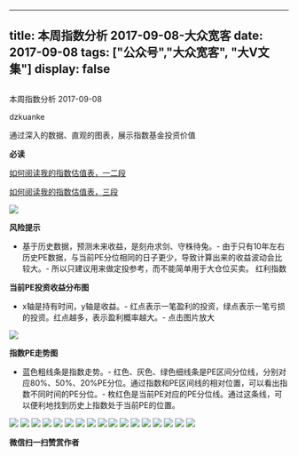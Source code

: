 
---
title:   本周指数分析 2017-09-08-大众宽客
date: 2017-09-08
tags: ["公众号","大众宽客", "大V文集"]
display: false
---


## 



本周指数分析 2017-09-08




dzkuanke




通过深入的数据、直观的图表，展示指数基金投资价值


**必读**

[如何阅读我的指数估值表，一二段](http://mp.weixin.qq.com/s?__biz=MzAwMTc1MDcwNw==&amp;mid=2648272034&amp;idx=1&amp;sn=12b1858af175753f5ccebc0bc6c4cb4f&amp;chksm=82f92f7eb58ea668f844f51102599d20bb8730f438010159de83e85a4a34df3d44d568a9feb2&amp;scene=21#wechat_redirect)

[如何阅读我的指数估值表，三段](http://mp.weixin.qq.com/s?__biz=MzAwMTc1MDcwNw==&amp;mid=2648272039&amp;idx=1&amp;sn=09c59d023c3ce227046966f260777cd5&amp;chksm=82f92f7bb58ea66dab5c428c2205bd4dda180360b643b28a357ab3e73a38d19303124242ad4d&amp;scene=21#wechat_redirect)

<img data-s="300,640" data-type="png" src="https://mmbiz.qpic.cn/mmbiz_png/PKw3FQPmhIhUHNmjJbxlIWqjZDyyD99byiau5fKyuzBFzBEUFUKicolHC5UGSFHjMYRbbwHKXdHHP50tk7zwrxpw/0?wx_fmt=png" class="" data-ratio="0.4821092278719397" data-w="1062"/>

**风险提示**
- 基于历史数据，预测未来收益，是刻舟求剑、守株待兔。- 由于只有10年左右历史PE数据，与当前PE分位相同的日子更少，导致计算出来的收益波动会比较大。- 所以只建议用来做定投参考，而不能简单用于大仓位买卖。
红利指数

**当前PE投资收益分布图**
- x轴是持有时间，y轴是收益。- 红点表示一笔盈利的投资，绿点表示一笔亏损的投资。红点越多，表示盈利概率越大。- 点击图片放大
<img data-s="300,640" data-type="png" src="https://mmbiz.qpic.cn/mmbiz_png/PKw3FQPmhIhUHNmjJbxlIWqjZDyyD99bS1ich3hibQ2Zdu4yMXUNa74YyTOFf3CqcwjicLOpic2JKf5S7NnC5y2dxQ/0?wx_fmt=png" style="" class="" data-ratio="0.6431852986217458" data-w="1306"/>

**指数PE走势图**
- 蓝色粗线条是指数走势。- 红色、灰色、绿色细线条是PE区间分位线，分别对应80%、50%、20%PE分位。通过指数和PE区间线的相对位置，可以看出指数不同时间的PE分位。- 枚红色是当前PE对应的PE分位线。通过这条线，可以便利地找到历史上指数处于当前PE的位置。
<img data-s="300,640" data-type="png" src="https://mmbiz.qpic.cn/mmbiz_png/PKw3FQPmhIhUHNmjJbxlIWqjZDyyD99bvjuvUeDeJSaFwibtLdibRbc9vZ9Gx6JBuM1u71huO3zZ15cSs1CGjyYw/0?wx_fmt=png" style="" class="" data-ratio="0.528118609406953" data-w="1956"/>

<img data-s="300,640" data-type="png" src="https://mmbiz.qpic.cn/mmbiz_png/PKw3FQPmhIhUHNmjJbxlIWqjZDyyD99bv44GvkhmIyIbL9hJA0PNuL1zZ2Sn8e0gLfW3ia0wCHRzibqe1jtAv8aA/0?wx_fmt=png" style="" class="" data-ratio="0.6431852986217458" data-w="1306"/>

<img data-s="300,640" data-type="png" src="https://mmbiz.qpic.cn/mmbiz_png/PKw3FQPmhIhUHNmjJbxlIWqjZDyyD99byFwhZrXeKqmzWQIs2MyM8ewgyV8596kR2dwicbHeyVQibZ2GWPoU1nQw/0?wx_fmt=png" style="" class="" data-ratio="0.528118609406953" data-w="1956"/>

<img data-s="300,640" data-type="png" src="https://mmbiz.qpic.cn/mmbiz_png/PKw3FQPmhIhUHNmjJbxlIWqjZDyyD99bdGHZdDTRSC7w3Gr8fBdRk79RUYorzL2nD52Gc6zUlynIwaiaLXbelIA/0?wx_fmt=png" style="" class="" data-ratio="0.6431852986217458" data-w="1306"/>

<img data-s="300,640" data-type="png" src="https://mmbiz.qpic.cn/mmbiz_png/PKw3FQPmhIhUHNmjJbxlIWqjZDyyD99bibY0AjibTmwfAvnsa2JVe7DMaz152FLybKzW8ISD3tOXrVc6wSD5TniaQ/0?wx_fmt=png" style="" class="" data-ratio="0.5240994419076611" data-w="1971"/>

<img data-s="300,640" data-type="png" src="https://mmbiz.qpic.cn/mmbiz_png/PKw3FQPmhIhUHNmjJbxlIWqjZDyyD99brDE95DOqAulj6aIqv3pFRiaNdZ0hL2xNWMbT9UqDa8IlEUQbUd60eTg/0?wx_fmt=png" style="" class="" data-ratio="0.6431852986217458" data-w="1306"/>

<img data-s="300,640" data-type="png" src="https://mmbiz.qpic.cn/mmbiz_png/PKw3FQPmhIhUHNmjJbxlIWqjZDyyD99bKQ7ia9pXl9icUZqXR4KHvOcINIZ10icYW4zwr9MrqlbFVibOltZw2zQqgA/0?wx_fmt=png" style="" class="" data-ratio="0.5246317927882174" data-w="1969"/>

<img data-s="300,640" data-type="png" src="https://mmbiz.qpic.cn/mmbiz_png/PKw3FQPmhIhUHNmjJbxlIWqjZDyyD99bjS1Z9Ouu48ZZiayBXWFLfFEQ1RAyUT0PlrrnDbEEiaM2cQsAkuMDaesg/0?wx_fmt=png" style="" class="" data-ratio="0.6431852986217458" data-w="1306"/>

<img data-s="300,640" data-type="png" src="https://mmbiz.qpic.cn/mmbiz_png/PKw3FQPmhIhUHNmjJbxlIWqjZDyyD99bMIzJUicsZke3jy4KlgHSpNuwjNQl5tOVOE4BzV31RBoe25bejL7m0CA/0?wx_fmt=png" style="" class="" data-ratio="0.528118609406953" data-w="1956"/>

<img data-s="300,640" data-type="png" src="https://mmbiz.qpic.cn/mmbiz_png/PKw3FQPmhIhUHNmjJbxlIWqjZDyyD99ba1DVDsGmx7e2KSicxeyDibvfhRO2t6v0pIL1al8c8OyHDdeib9SCC2oGQ/0?wx_fmt=png" style="" class="" data-ratio="0.6431852986217458" data-w="1306"/>

<img data-s="300,640" data-type="png" src="https://mmbiz.qpic.cn/mmbiz_png/PKw3FQPmhIhUHNmjJbxlIWqjZDyyD99b4tr7cWnO3hT7dz5aNzwUwPcicGaH8TcXvH03d0vaxRBGQiaqeJ1e9ibkw/0?wx_fmt=png" style="" class="" data-ratio="0.5246317927882174" data-w="1969"/>

<img data-s="300,640" data-type="png" src="https://mmbiz.qpic.cn/mmbiz_png/PKw3FQPmhIhUHNmjJbxlIWqjZDyyD99bsJLSzzfjyjZqjEDkzrqdIq1ibVsm1ia5KppGiaHSpLlpzB8lhPhKFpwTQ/0?wx_fmt=png" style="" class="" data-ratio="0.6431852986217458" data-w="1306"/>

<img data-s="300,640" data-type="png" src="https://mmbiz.qpic.cn/mmbiz_png/PKw3FQPmhIhUHNmjJbxlIWqjZDyyD99bO8nrE0OCwvNeicichl5tTDsH76Ssd1TZBl01KH491NYXym1nUuHdWmqw/0?wx_fmt=png" style="" class="" data-ratio="0.528118609406953" data-w="1956"/>

<img data-s="300,640" data-type="png" src="https://mmbiz.qpic.cn/mmbiz_png/PKw3FQPmhIhUHNmjJbxlIWqjZDyyD99bO1HYYDe0ViaBf8fxoeQrFiclIY0ImZotM5DAhhWFN0gw62F8XSPoMicicQ/0?wx_fmt=png" style="" class="" data-ratio="0.6431852986217458" data-w="1306"/>

<img data-s="300,640" data-type="png" src="https://mmbiz.qpic.cn/mmbiz_png/PKw3FQPmhIhUHNmjJbxlIWqjZDyyD99bniackanWelcT5OBicawfKMEM8UoEuUXBd6WllnLYtyFjZ9wv8iaicLnia4g/0?wx_fmt=png" style="" class="" data-ratio="0.528118609406953" data-w="1956"/>

<img data-s="300,640" data-type="png" src="https://mmbiz.qpic.cn/mmbiz_png/PKw3FQPmhIhUHNmjJbxlIWqjZDyyD99bY1uXQU8BcaIZkC5ia20DULG064o1Bvy4G4icKktyG3lXDxIf1l1XFKiaA/0?wx_fmt=png" style="" class="" data-ratio="0.6431852986217458" data-w="1306"/>

<img data-s="300,640" data-type="png" src="https://mmbiz.qpic.cn/mmbiz_png/PKw3FQPmhIhUHNmjJbxlIWqjZDyyD99bu4OQPMp7MAFN0ick0lsMibVsPLILXhu4VtF1a0NxWcdJwnSiclfytDNTg/0?wx_fmt=png" style="" class="" data-ratio="0.5246317927882174" data-w="1969"/>




**微信扫一扫赞赏作者**















